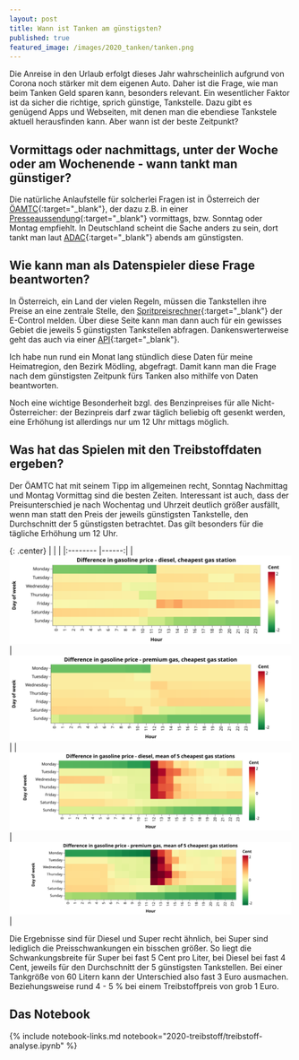 ```yaml
---
layout: post
title: Wann ist Tanken am günstigsten?
published: true
featured_image: /images/2020_tanken/tanken.png
---
```

Die Anreise in den Urlaub erfolgt dieses Jahr wahrscheinlich aufgrund von Corona noch stärker mit dem eigenen Auto. Daher ist die Frage, wie man beim Tanken Geld sparen kann, besonders relevant. Ein wesentlicher Faktor ist da sicher die richtige, sprich günstige, Tankstelle. Dazu gibt es genügend Apps und Webseiten, mit denen man die ebendiese Tankstele aktuell herausfinden kann. Aber wann ist der beste Zeitpunkt?

## Vormittags oder nachmittags, unter der Woche oder am Wochenende - wann tankt man günstiger?

Die natürliche Anlaufstelle für solcherlei Fragen ist in Österreich der [ÖAMTC](https://www.oeamtc.at/){:target="_blank"}, der dazu z.B. in einer [Presseaussendung](https://www.ots.at/presseaussendung/OTS_20200304_OTS0044/oeamtc-spritpreise-im-monatsvergleich-gesunken){:target="_blank"} vormittags, bzw. Sonntag oder Montag empfiehlt. In Deutschland scheint die Sache anders zu sein, dort tankt man laut [ADAC](https://www.adac.de/verkehr/tanken-kraftstoff-antrieb/tipps-zum-tanken/spritpreise-tagesverlauf/){:target="_blank"} abends am günstigsten.

## Wie kann man als Datenspieler diese Frage beantworten?

In Österreich, ein Land der vielen Regeln, müssen die Tankstellen ihre Preise an eine zentrale Stelle, den [Spritpreisrechner](https://www.spritpreisrechner.at/){:target="_blank"} der E-Control melden. Über diese Seite kann man dann auch für ein gewisses Gebiet die jeweils 5 günstigsten Tankstellen abfragen. Dankenswerterweise geht das auch via einer [API](https://api.e-control.at/sprit/1.0/doc/index.html?url=https://api.e-control.at/sprit/1.0/api-docs%3Fgroup%3Dpublic-api#/){:target="_blank"}. 

Ich habe nun rund ein Monat lang stündlich diese Daten für meine Heimatregion, den Bezirk Mödling, abgefragt. Damit kann man die Frage nach dem günstigsten Zeitpunk fürs Tanken also mithilfe von Daten beantworten.

Noch eine wichtige Besonderheit bzgl. des Benzinpreises für alle Nicht-Österreicher: der Bezinpreis darf zwar täglich beliebig oft gesenkt werden, eine Erhöhung ist allerdings nur um 12 Uhr mittags möglich.

## Was hat das Spielen mit den Treibstoffdaten ergeben?

Der ÖAMTC hat mit seinem Tipp im allgemeinen recht, Sonntag Nachmittag und Montag Vormittag sind die besten Zeiten. Interessant ist auch, dass der Preisunterschied je nach Wochentag und Uhrzeit deutlich größer ausfällt, wenn man statt den Preis der jeweils günstigsten Tankstelle, den Durchschnitt der 5 günstigsten betrachtet. Das gilt besonders für die tägliche Erhöhung um 12 Uhr. 

{: .center}
| <!-- -->    | <!-- -->    |
|:--------                 |------:|
| ![Diesel, min](/images/2020_tanken/DIE_min.svg) | ![Super, min](/images/2020_tanken/SUP_min.svg)  |
| ![Diesel, mean](/images/2020_tanken/DIE_mean.svg) | ![Super, mean](/images/2020_tanken/SUP_mean.svg)  |

Die Ergebnisse sind für Diesel und Super recht ähnlich, bei Super sind lediglich die Preisschwankungen ein bisschen größer. So liegt die Schwankungsbreite für Super bei fast 5 Cent pro Liter, bei Diesel bei fast 4 Cent, jeweils für den Durchschnitt der 5 günstigsten Tankstellen. Bei einer Tankgröße von 60 Litern kann der Unterschied also fast 3 Euro ausmachen. Beziehungsweise rund 4 - 5 % bei einem Treibstoffpreis von grob 1 Euro. 



## Das  Notebook

{% include notebook-links.md notebook="2020-treibstoff/treibstoff-analyse.ipynb" %}
